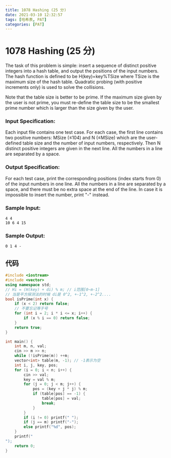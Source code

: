 ```yaml
---
title: 1078 Hashing (25 分)
date: 2021-03-10 12:32:57
tags: [哈希表, PAT]
categories: [PAT]
---
```


# 1078 Hashing (25 分)

The task of this problem is simple: insert a sequence of distinct positive integers into a hash table, and output the positions of the input numbers. The hash function is defined to be H(key)=key%TSize where TSize is the maximum size of the hash table. Quadratic probing (with positive increments only) is used to solve the collisions.

Note that the table size is better to be prime. If the maximum size given by the user is not prime, you must re-define the table size to be the smallest prime number which is larger than the size given by the user.

### Input Specification:
Each input file contains one test case. For each case, the first line contains two positive numbers: MSize (≤104) and N (≤MSize) which are the user-defined table size and the number of input numbers, respectively. Then N distinct positive integers are given in the next line. All the numbers in a line are separated by a space.

### Output Specification:
For each test case, print the corresponding positions (index starts from 0) of the input numbers in one line. All the numbers in a line are separated by a space, and there must be no extra space at the end of the line. In case it is impossible to insert the number, print "-" instead.

### Sample Input:

```
4 4
10 6 4 15
```

### Sample Output:

```
0 1 4 -
```

## 代码

```C++
#include <iostream>
#include <vector>
using namespace std;
// Hi = (H(key) + di) % m; // i范围[0~m-1]
// 当是平方探测法的时候 di是 0^2, +-1^2, +-2^2....
bool isPrime(int x) {
    if (x < 2) return false;
    // 不要忘记等于号
    for (int i = 2; i * i <= x; i++) {
        if (x % i == 0) return false;
    }
    return true;
}

int main() {
    int m, n, val;
    cin >> m >> n;
    while (!isPrime(m)) ++m;
    vector<int> table(m, -1); // -1表示为空
    int i, j, key, pos;
    for (i = 0; i < n; i++) {
        cin >> val;
        key = val % m;
        for (j = 0; j < m; j++) {
            pos = (key + j * j) % m;
            if (table[pos] == -1) {
                table[pos] = val;
                break;
            }
        }
        if (i != 0) printf(" ");
        if (j == m) printf("-");
        else printf("%d", pos);
    }
    printf("
");
    return 0;
}
```
